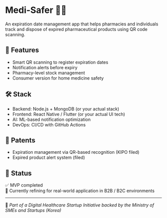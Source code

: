 # Medi-Safer 💊📱

An expiration date management app that helps pharmacies and individuals track and dispose of expired pharmaceutical products using QR code scanning.

## 🌟 Features
- Smart QR scanning to register expiration dates
- Notification alerts before expiry
- Pharmacy-level stock management
- Consumer version for home medicine safety

## 🛠 Stack
- Backend: Node.js + MongoDB (or your actual stack)
- Frontend: React Native / Flutter (or your actual UI tech)
- AI: ML-based notification optimization
- DevOps: CI/CD with GitHub Actions

## 🔐 Patents
- Expiration management via QR-based recognition (KIPO filed)
- Expired product alert system (filed)

## 🚀 Status
✅ MVP completed  
🔄 Currently refining for real-world application in B2B / B2C environments

---

📌 *Part of a Digital Healthcare Startup Initiative backed by the Ministry of SMEs and Startups (Korea)*  
